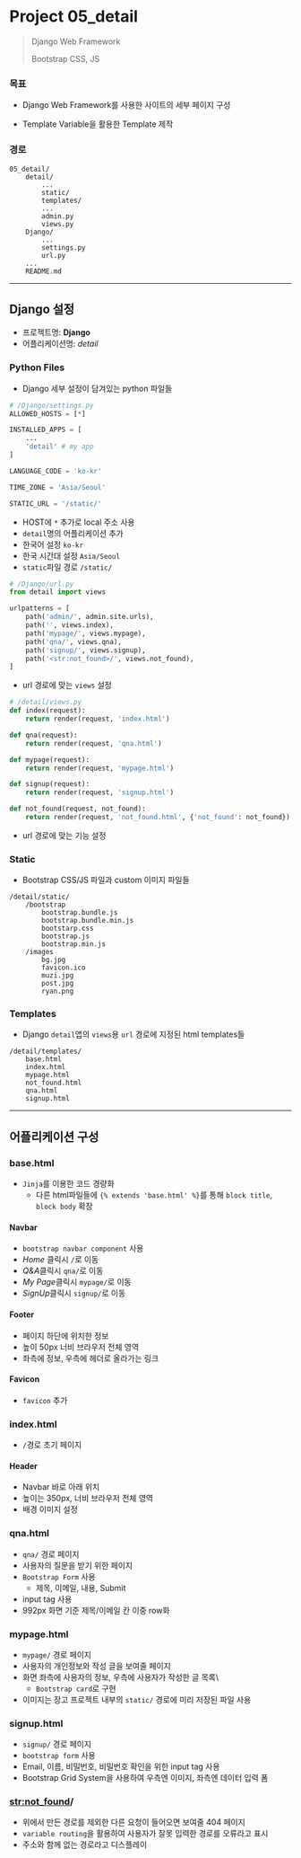 # Project 05_detail

> Django Web Framework
>
> Bootstrap CSS, JS

### 목표

* Django Web Framework를 사용한 사이트의 세부 페이지 구성

* Template Variable을 활용한 Template 제작



### 경로

```
05_detail/
	detail/
		...
		static/
		templates/
		...
		admin.py
		views.py
	Django/
		...
		settings.py
		url.py
	...
	README.md
```



---



## Django 설정

* 프로젝트명: **Django**
* 어플리케이션명: *detail*



### Python Files

* Django 세부 설정이 담겨있는 python 파일들

```python
# /Django/settings.py
ALLOWED_HOSTS = [*]

INSTALLED_APPS = [
    ...
    'detail' # my app
]

LANGUAGE_CODE = 'ko-kr'

TIME_ZONE = 'Asia/Seoul'

STATIC_URL = '/static/'
```

* HOST에 `*` 추가로 local 주소 사용
* `detail`명의 어플리케이션 추가
* 한국어 설정 `ko-kr`
* 한국 시간대 설정 `Asia/Seoul`
* `static`파일 경로 `/static/`

``` python
# /Django/url.py
from detail import views

urlpatterns = [
    path('admin/', admin.site.urls),
    path('', views.index),
    path('mypage/', views.mypage),
    path('qna/', views.qna),
    path('signup/', views.signup),
    path('<str:not_found>/', views.not_found),
]
```

* url 경로에 맞는 `views` 설정

```python
# /detail/views.py
def index(request):
    return render(request, 'index.html')

def qna(request):
    return render(request, 'qna.html')

def mypage(request):
    return render(request, 'mypage.html')

def signup(request):
    return render(request, 'signup.html')

def not_found(request, not_found):
    return render(request, 'not_found.html', {'not_found': not_found})
```

* url 경로에 맞는 기능 설정



### Static

* Bootstrap CSS/JS 파일과 custom 이미지 파일들

```
/detail/static/
	/bootstrap
		bootstrap.bundle.js
		bootstrap.bundle.min.js
		bootstarp.css
		bootstrap.js
		bootstrap.min.js
	/images
		bg.jpg
		favicon.ico
		muzi.jpg
		post.jpg
		ryan.png
```



### Templates

* Django `detail`앱의 `views`용 `url` 경로에 지정된 html templates들

```
/detail/templates/
	base.html
	index.html
	mypage.html
	not_found.html
	qna.html
	signup.html
```



---



## 어플리케이션 구성

### base.html

* `Jinja`를 이용한 코드 경량화
  * 다른 html파일들에 `{% extends 'base.html' %}`를 통해 `block title`, `block body` 확장

#### Navbar

* `bootstrap navbar component` 사용
* *Home* 클릭시 `/`로 이동
* *Q&A*클릭시 `qna/`로 이동
* *My Page*클릭시 `mypage/`로 이동
* *SignUp*클릭시 `signup/`로 이동

#### Footer

* 페이지 하단에 위치한 정보
* 높이 50px 너비 브라우저 전체 영역
* 좌측에 정보, 우측에 헤더로 올라가는 링크

#### Favicon

* `favicon` 추가



### index.html

* `/`경로 초기 페이지

#### Header

* Navbar 바로 아래 위치
* 높이는 350px, 너비 브라우저 전체 영역
* 배경 이미지 설정



### qna.html

* `qna/` 경로 페이지
* 사용자의 질문을 받기 위한 페이지
* `Bootstrap Form` 사용
  * 제목, 이메일, 내용, Submit
* input tag 사용
* 992px 화면 기준 제목/이메일 칸 이중 row화


### mypage.html

* `mypage/` 경로 페이지
* 사용자의 개인정보와 작성 글을 보여줄 페이지
* 화면 좌측에 사용자의 정보, 우측에 사용자가 작성한 글 목록\
	* `Bootstrap card`로 구현
* 이미지는 장고 프로젝트 내부의 `static/` 경로에 미리 저장된 파일 사용


### signup.html

* `signup/` 경로 페이지
* `bootstrap form` 사용
* Email, 이름, 비밀번호, 비밀번호 확인을 위한 input tag 사용
* Bootstrap Grid System을 사용하여 우측엔 이미지, 좌측엔 데이터 입력 폼


### <str:not_found>/

* 위에서 만든 경로를 제외한 다른 요청이 들어오면 보여줄 404 페이지
* `variable routing`을 활용하여 사용자가 잘못 입력한 경로를 오류라고 표시
* 주소와 함께 없는 경로라고 디스플레이